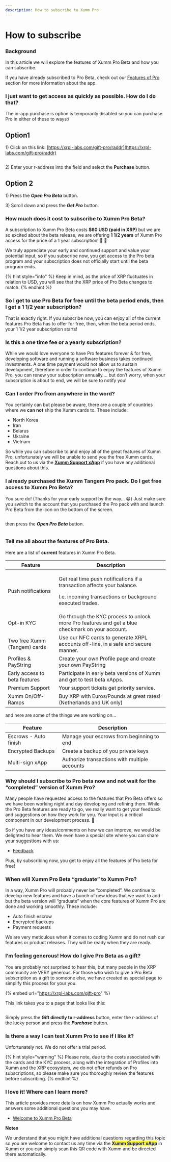 ```yaml
---
description: How to subscribe to Xumm Pro
---
```


# How to subscribe

### **Background**

In this article we will explore the features of Xumm Pro Beta and how you can subscribe.

If you have already subscribed to Pro Beta, check out our [Features of Pro](features-of-pro.md) section for more information about the app.

### **I just want to get access as quickly as possible. How do I do that?**

The in-app purchase is option is temporarily disabled so you can purchase Pro in either of these to ways:\


## Option1

1\) Click on this link: [https://xrpl-labs.com/gift-pro/raddr](https://xrpl-labs.com/gift-pro/raddr)

<figure><img src="../.gitbook/assets/Gift Xumm Pro - 1.png" alt=""><figcaption></figcaption></figure>

2\) Enter your r-address into the field and select the **Purchase** button.

## Option 2

1\) Press the _**Open Pro Beta**_ button.

3\) Scroll down and press the _**Get Pro**_ button.



### **How much does it cost to subscribe to Xumm Pro Beta?**

A subscription to Xumm Pro Beta costs **$60 USD (paid in XRP)** but we are so excited about the beta release, we are offering **1 1/2 years** of Xumm Pro access for the price of a 1 year subscription! 🎁 🥳&#x20;

We truly appreciate your early and continued support and value your potential input, so if you subscribe now, you get access to the Pro beta program and your subscription does not officially start until the beta program ends.

{% hint style="info" %}
Keep in mind, as the price of XRP fluctuates in relation to USD, you will see that the XRP price of Pro Beta changes to match.
{% endhint %}

### **So I get to use Pro Beta for free until the beta period ends, then I get a 1 1/2 year subscription?**

That is exactly right. If you subscribe now, you can enjoy all of the current features Pro Beta has to offer for free, then, when the beta period ends, your 1 1/2 year subscription starts!

### **Is this a one time fee or a yearly subscription?**

While we would love everyone to have Pro features forever & for free, developing software and running a software business takes continued investments. A one time payment would not allow us to sustain development, therefore in order to continue to enjoy the features of Xumm Pro, you can renew your subscription annually…. but don’t worry, when your subscription is about to end, we will be sure to notify you!

### **Can I order Pro from anywhere in the word?**

You certainly can but please be aware, there are a couple of countries where we **can not** ship the Xumm cards to. These include:

* North Korea
* Iran
* Belarus
* Ukraine
* Vietnam

So while you can subscribe to and enjoy all of the great features of Xumm Pro, unfortunately we will be unable to send you the free Xumm cards.  Reach out to us via the [**Xumm Support xApp**](https://xumm.app/detect/xapp:xumm.support) if you have any additional questions about this.

### **I already purchased the Xumm Tangem Pro pack.** **Do I get free access to Xumm Pro Beta?**

You sure do! (Thanks for your early support by the way… 😁) Just make sure you switch to the account that you purchased the Pro pack with and launch Pro Beta from the icon on the bottom of the screen.

<figure><img src="../.gitbook/assets/Pro - 1.png" alt=""><figcaption></figcaption></figure>

then press the _**Open Pro Beta**_ button.

<figure><img src="../.gitbook/assets/Pro - 2.png" alt=""><figcaption></figcaption></figure>

### **Tell me all about the features of Pro Beta.**

Here are a list of **current** features in Xumm Pro Beta.

| Feature                       | Description                                                                                                                                     |
| ----------------------------- | ----------------------------------------------------------------------------------------------------------------------------------------------- |
| Push notifications            | <p>Get real time push notifications if a transaction affects your balance. </p><p>I.e. incoming transactions or background executed trades.</p> |
| Opt-in KYC                    | Go through the KYC process to unlock more Pro features and get a blue checkmark on your account.                                                |
| Two free Xumm (Tangem) cards  | Use our NFC cards to generate XRPL accounts off-line, in a safe and secure manner.                                                              |
| Profiles & PayString          | Create your own Profile page and create your own PayString                                                                                      |
| Early access to beta features | Participate in early beta versions of Xumm and get to test beta xApps.                                                                          |
| Premium Support               | Your support tickets get priority service.                                                                                                      |
| Xumm On/Off-Ramps             | Buy XRP with Euros/Pounds at great rates! (Netherlands and UK only)                                                                             |

and here are some of the things we are working on…

| Feature               | Description                                   |
| --------------------- | --------------------------------------------- |
| Escrows - Auto finish | Manage your escrows from beginning to end     |
| Encrypted Backups     | Create a backup of you private keys           |
| Multi-sign xApp       | Authorize transactions with multiple accounts |



### **Why should I subscribe to Pro beta now and not wait for the “completed” version of Xumm Pro?**

Many people have requested access to the features that Pro Beta offers so we have been working night and day developing and refining them. While the Pro Beta features are ready to go, we really want to get your feedback and suggestions on how they work for you. Your input is a critical component in our development process. 🤗

So if you have any ideas/comments on how we can improve, we would be delighted to hear them. We even have a special site where you can share your suggestions with us:

* [Feedback](https://feedback.xumm.dev/)

Plus, by subscribing now, you get to enjoy all the features of Pro beta for free!

### **When will Xumm Pro Beta “graduate” to Xumm Pro?**

In a way, Xumm Pro will probably never be “completed”. We continue to develop new features and have a bunch of new ideas that we want to add but the beta version will “graduate” when the core features of Xumm Pro are done and working smoothly. These include:

* Auto finish escrow
* Encrypted backups
* Payment requests

We are very meticulous when it comes to coding Xumm and do not rush our features or product releases. They will be ready when they are ready.

### **I’m feeling generous! How do I give Pro Beta as a gift?**

You are probably not surprised to hear this, but many people in the XRP community are VERY generous. For those who wish to give a Pro Beta subscription as a gift to someone else, we have created as special page to simplify this process for your you.

{% embed url="https://xrpl-labs.com/gift-pro" %}

This link takes you to a page that looks like this:

<figure><img src="../.gitbook/assets/Gift Xumm Pro.png" alt=""><figcaption></figcaption></figure>

Simply press the **Gift directly to r-address** button, enter the r-address of the lucky person and press the _**Purchase**_ button.

### **Is there a way I can test Xumm Pro to see if I like it?**

Unfortunately not. We do not offer a trial period.

{% hint style="warning" %}
Please note, due to the costs associated with the cards and the KYC process, along with the integration of Profiles into Xumm and the XRP ecosystem, we do not offer refunds on Pro subscriptions, so please make sure you thoroughly review the features before subscribing.
{% endhint %}

### **I love it! Where can I learn more?**

This article provides more details on how Xumm Pro actually works and answers some additional questions you may have.

* [Welcome to Xumm Pro Beta](all-about-xumm-pro/welcome-to-xumm-pro-beta.md)

**Notes**

We understand that you might have additional questions regarding this topic so you are welcome to contact us any time via the <mark style="color:blue;">**Xumm Support xApp**</mark> in Xumm or you can simply scan this QR code with Xumm and be directed there automatically.

<figure><img src="../.gitbook/assets/Support banner Xumm.png" alt=""><figcaption></figcaption></figure>
